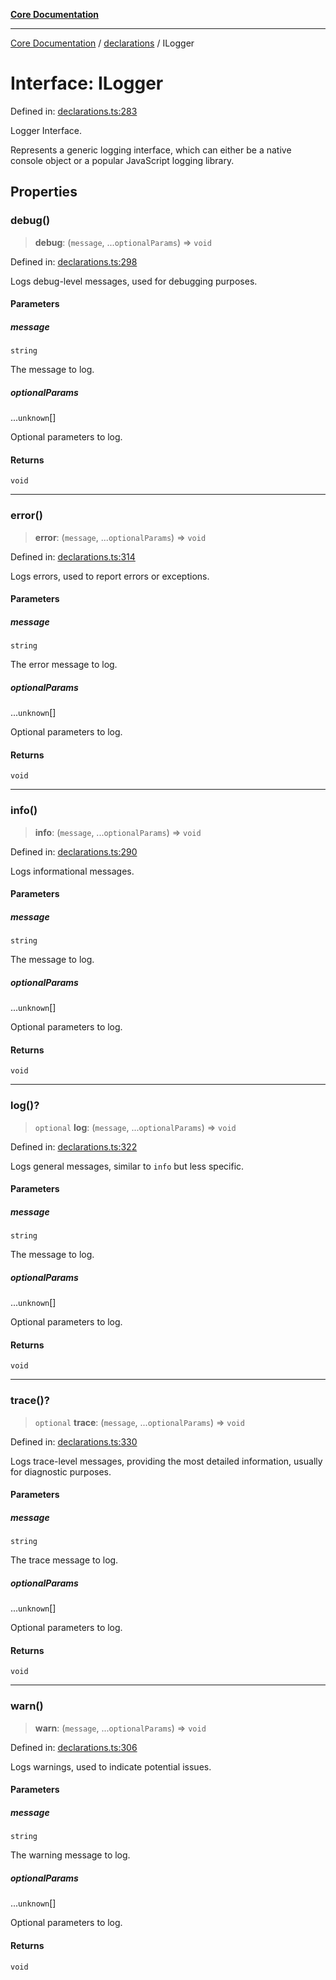 [**Core Documentation**](../../README.md)

***

[Core Documentation](../../README.md) / [declarations](../README.md) / ILogger

# Interface: ILogger

Defined in: [declarations.ts:283](https://github.com/stonemjs/core/blob/b1f29857c7f1e529739f22d486494bed3b22d2c6/src/declarations.ts#L283)

Logger Interface.

Represents a generic logging interface, which can either be a native console object or a popular JavaScript logging library.

## Properties

### debug()

> **debug**: (`message`, ...`optionalParams`) => `void`

Defined in: [declarations.ts:298](https://github.com/stonemjs/core/blob/b1f29857c7f1e529739f22d486494bed3b22d2c6/src/declarations.ts#L298)

Logs debug-level messages, used for debugging purposes.

#### Parameters

##### message

`string`

The message to log.

##### optionalParams

...`unknown`[]

Optional parameters to log.

#### Returns

`void`

***

### error()

> **error**: (`message`, ...`optionalParams`) => `void`

Defined in: [declarations.ts:314](https://github.com/stonemjs/core/blob/b1f29857c7f1e529739f22d486494bed3b22d2c6/src/declarations.ts#L314)

Logs errors, used to report errors or exceptions.

#### Parameters

##### message

`string`

The error message to log.

##### optionalParams

...`unknown`[]

Optional parameters to log.

#### Returns

`void`

***

### info()

> **info**: (`message`, ...`optionalParams`) => `void`

Defined in: [declarations.ts:290](https://github.com/stonemjs/core/blob/b1f29857c7f1e529739f22d486494bed3b22d2c6/src/declarations.ts#L290)

Logs informational messages.

#### Parameters

##### message

`string`

The message to log.

##### optionalParams

...`unknown`[]

Optional parameters to log.

#### Returns

`void`

***

### log()?

> `optional` **log**: (`message`, ...`optionalParams`) => `void`

Defined in: [declarations.ts:322](https://github.com/stonemjs/core/blob/b1f29857c7f1e529739f22d486494bed3b22d2c6/src/declarations.ts#L322)

Logs general messages, similar to `info` but less specific.

#### Parameters

##### message

`string`

The message to log.

##### optionalParams

...`unknown`[]

Optional parameters to log.

#### Returns

`void`

***

### trace()?

> `optional` **trace**: (`message`, ...`optionalParams`) => `void`

Defined in: [declarations.ts:330](https://github.com/stonemjs/core/blob/b1f29857c7f1e529739f22d486494bed3b22d2c6/src/declarations.ts#L330)

Logs trace-level messages, providing the most detailed information, usually for diagnostic purposes.

#### Parameters

##### message

`string`

The trace message to log.

##### optionalParams

...`unknown`[]

Optional parameters to log.

#### Returns

`void`

***

### warn()

> **warn**: (`message`, ...`optionalParams`) => `void`

Defined in: [declarations.ts:306](https://github.com/stonemjs/core/blob/b1f29857c7f1e529739f22d486494bed3b22d2c6/src/declarations.ts#L306)

Logs warnings, used to indicate potential issues.

#### Parameters

##### message

`string`

The warning message to log.

##### optionalParams

...`unknown`[]

Optional parameters to log.

#### Returns

`void`
